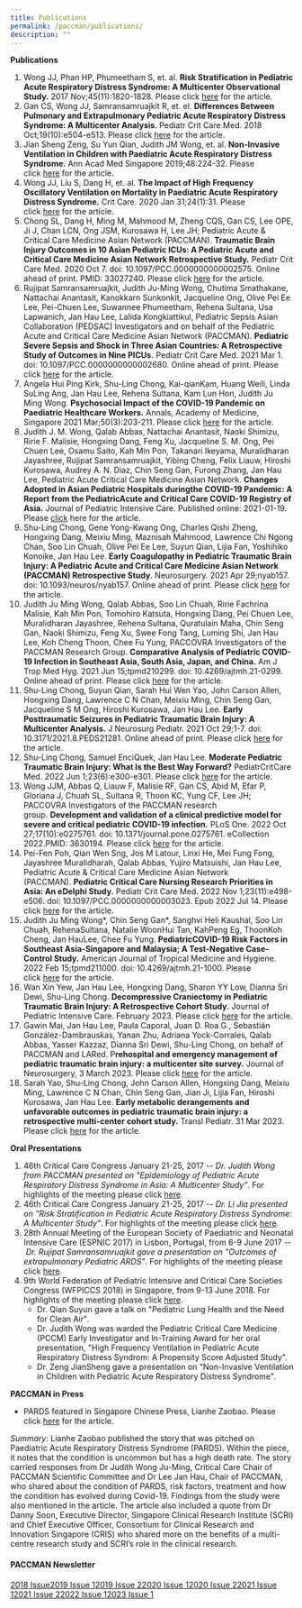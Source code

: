 ```yaml
---
title: Publications
permalink: /paccman/publications/
description: ""
---
```

**Publications**

1.  Wong JJ, Phan HP, Phumeetham S, et. al. **Risk Stratification in Pediatric Acute Respiratory Distress Syndrome: A Multicenter Observational Study.** 2017 Nov;45(11):1820-1828. Please click [here](https://www.ncbi.nlm.nih.gov/pubmed/28749854) for the article.
2.  Gan CS, Wong JJ, Samransamruajkit R, et. el. **Differences Between Pulmonary and Extrapulmonary Pediatric Acute Respiratory Distress Syndrome: A Multicenter Analysis**. Pediatr Crit Care Med. 2018 Oct;19(10):e504-e513. Please click [here](https://www.ncbi.nlm.nih.gov/pubmed/30036234) for the article.
3.  Jian Sheng Zeng, Su Yun Qian, Judith JM Wong, et. al. **Non-Invasive Ventilation in Children with Paediatric Acute Respiratory Distress Syndrome.** Ann Acad Med Singapore 2019;48:224-32. Please click [here](https://www.ams.edu.sg/viewdownload.aspx?file=media%5C5018_fi_210.pdf&ofile=V48N7p224.pdf) for the article.
4.  Wong JJ, Liu S, Dang H, et. al. **The Impact of High Frequency Oscillatory Ventilation on Mortality in Paediatric Acute Respiratory Distress Syndrome.** Crit Care. 2020 Jan 31;24(1):31. Please click [here](https://www.ncbi.nlm.nih.gov/pubmed/32005285) for the article.
5.  Chong SL, Dang H, Ming M, Mahmood M, Zheng CQS, Gan CS, Lee OPE, Ji J, Chan LCN, Ong JSM, Kurosawa H, Lee JH; Pediatric Acute & Critical Care Medicine Asian Network (PACCMAN). **Traumatic Brain Injury Outcomes in 10 Asian Pediatric ICUs: A Pediatric Acute and Critical Care Medicine Asian Network Retrospective Study.** Pediatr Crit Care Med. 2020 Oct 7. doi: 10.1097/PCC.0000000000002575. Online ahead of print. PMID: 33027240\. Please click [here](https://pubmed.ncbi.nlm.nih.gov/33027240/) for the article.
6.  Rujipat Samransamruajkit, Judith Ju-Ming Wong, Chutima Smathakane, Nattachai Anantasit, Kanokkarn Sunkonkit, Jacqueline Ong, Olive Pei Ee Lee, Pei-Chuen Lee, Suwannee Phumeetham, Rehena Sultana, Usa Lapwanich, Jan Hau Lee, Lalida Kongkiattikul, Pediatric Sepsis Asian Collaboration (PEDSAC) Investigators and on behalf of the Pediatric Acute and Critical Care Medicine Asian Network (PACCMAN). **Pediatric Severe Sepsis and Shock in Three Asian Countries: A Retrospective Study of Outcomes in Nine PICUs.** Pediatr Crit Care Med. 2021 Mar 1. doi: 10.1097/PCC.0000000000002680. Online ahead of print. Please click [here](https://pubmed.ncbi.nlm.nih.gov/33729727/) for the article.
7.  Angela Hui Ping Kirk, Shu-Ling Chong, Kai-qianKam, Huang Weili, Linda SuLing Ang, Jan Hau Lee, Rehena Sultana, Kam Lun Hon, Judith Ju Ming Wong. **Psychosocial Impact of the COVID-19 Pandemic on Paediatric Healthcare Workers.** Annals, Academy of Medicine, Singapore 2021 Mar;50(3):203-211. Please click [here](https://pubmed.ncbi.nlm.nih.gov/33855316/) for the article.
8.  Judith J. M. Wong, Qalab Abbas, Nattachai Anantasit, Naoki Shimizu, Ririe F. Malisie, Hongxing Dang, Feng Xu, Jacqueline S. M. Ong, Pei Chuen Lee, Osamu Saito, Kah Min Pon, Takanari Ikeyama, Muralidharan Jayashree, Rujipat Samransamruajkit, Yibing Cheng, Felix Liauw, Hiroshi Kurosawa, Audrey A. N. Diaz, Chin Seng Gan, Furong Zhang, Jan Hau Lee, Pediatric Acute Critical Care Medicine Asian Network. **Changes Adopted in Asian Pediatric Hospitals duringthe COVID-19 Pandemic: A Report from the PediatricAcute and Critical Care COVID-19 Registry of Asia.** Journal of Pediatric Intensive Care. Published online: 2021-01-19. Please [click](https://www.scri.edu.sg/wp-content/uploads/2021/04/Changes-Adopted-in-Asian-Pediatric-Hospitals-during-the-COVID19-Pandemic.pdf) here for the article.
9.  Shu-Ling Chong, Gene Yong-Kwang Ong, Charles Qishi Zheng, Hongxing Dang, Meixiu Ming, Maznisah Mahmood, Lawrence Chi Ngong Chan, Soo Lin Chuah, Olive Pei Ee Lee, Suyun Qian, Lijia Fan, Yoshihiko Konoike, Jan Hau Lee. **Early Coagulopathy in Pediatric Traumatic Brain Injury: A Pediatric Acute and Critical Care Medicine Asian Network (PACCMAN) Retrospective Study**. Neurosurgery. 2021 Apr 29;nyab157. doi: 10.1093/neuros/nyab157. Online ahead of print. Please click [here](https://pubmed.ncbi.nlm.nih.gov/33913493/) for the article.
10.  Judith Ju Ming Wong, Qalab Abbas, Soo Lin Chuah, Ririe Fachrina Malisie, Kah Min Pon, Tomohiro Katsuta, Hongxing Dang, Pei Chuen Lee, Muralidharan Jayashree, Rehena Sultana, Quratulain Maha, Chin Seng Gan, Naoki Shimizu, Feng Xu, Swee Fong Tang, Luming Shi, Jan Hau Lee, Koh Cheng Thoon, Chee Fu Yung, PACCOVRA Investigators of the PACCMAN Research Group. **Comparative Analysis of Pediatric COVID-19 Infection in Southeast Asia, South Asia, Japan, and China.** Am J Trop Med Hyg. 2021 Jun 15;tpmd210299. doi: 10.4269/ajtmh.21-0299. Online ahead of print. Please click [here](https://pubmed.ncbi.nlm.nih.gov/34129517/) for the article.
11.  Shu-Ling Chong, Suyun Qian, Sarah Hui Wen Yao, John Carson Allen, Hongxing Dang, Lawrence C N Chan, Meixiu Ming, Chin Seng Gan, Jacqueline S M Ong, Hiroshi Kurosawa, Jan Hau Lee. **Early Posttraumatic Seizures in Pediatric Traumatic Brain Injury: A Multicenter Analysis.** J Neurosurg Pediatr. 2021 Oct 29;1-7. doi: 10.3171/2021.8.PEDS21281. Online ahead of print. Please click [here](https://pubmed.ncbi.nlm.nih.gov/34715667/) for the article.
12.  Shu-Ling Chong, Samuel EnciQuek, Jan Hau Lee. **Moderate Pediatric Traumatic Brain Injury: What Is the Best Way Forward?** PediatrCritCare Med. 2022 Jun 1;23(6):e300-e301. Please click [here](https://pubmed.ncbi.nlm.nih.gov/35703781/) for the article.
13.  Wong JJM, Abbas Q, Liauw F, Malisie RF, Gan CS, Abid M, Efar P, Gloriana J, Chuah SL, Sultana R, Thoon KC, Yung CF, Lee JH; PACCOVRA Investigators of the PACCMAN research group. **Development and validation of a clinical predictive model for severe and critical pediatric COVID-19 infection.** PLoS One. 2022 Oct 27;17(10):e0275761. doi: 10.1371/journal.pone.0275761. eCollection 2022.PMID: 3630194. Please click [here](https://pubmed.ncbi.nlm.nih.gov/36301941/) for the article.
14.  Pei-Fen Poh, Qian Wen Sng, Jos M Latour, Linxi He, Mei Fung Fong, Jayashree Muralidharah, Qalab Abbas, Yujiro Matsuishi, Jan Hau Lee, Pediatric Acute & Critical Care Medicine Asian Network (PACCMAN). **Pediatric Critical Care Nursing Research Priorities in Asia: An eDelphi Study.** Pediatr Crit Care Med. 2022 Nov 1;23(11):e498-e506. doi: 10.1097/PCC.0000000000003023. Epub 2022 Jul 14. Please click [here](https://pubmed.ncbi.nlm.nih.gov/35834674/) for the article.
15.  Judith Ju Ming Wong\*, Chin Seng Gan\*, Sanghvi Heli Kaushal, Soo Lin Chuah, RehenaSultana, Natalie WoonHui Tan, KahPeng Eg, ThoonKoh Cheng, Jan HauLee, Chee Fu Yung. **PediatricCOVID-19 Risk Factors in Southeast Asia-Singapore and Malaysia; A Test-Negative Case-Control Study.** American Journal of Tropical Medicine and Hygiene. 2022 Feb 15;tpmd211000. doi: 10.4269/ajtmh.21-1000. Please click [here](https://pubmed.ncbi.nlm.nih.gov/35168193/) for the article.
16.  Wan Xin Yew, Jan Hau Lee, Hongxing Dang, Sharon YY Low, Dianna Sri Dewi, Shu-Ling Chong. **Decompressive Craniectomy in Pediatric Traumatic Brain Injury: A Retrospective Cohort Study.** Journal of Pediatric Intensive Care. February 2023. Please click [here](https://www.thieme-connect.de/products/ejournals/abstract/10.1055/s-0043-1761939) for the article.
17.  Gawin Mai, Jan Hau Lee, Paula Caporal, Juan D. Roa G., Sebastián González-Dambrauskas, Yanan Zhu, Adriana Yock-Corrales, Qalab Abbas, Yasser Kazzaz, Dianna Sri Dewi, Shu-Ling Chong, on behalf of PACCMAN and LARed. P**rehospital and emergency management of pediatric traumatic brain injury: a multicenter site survey.** Journal of Neurosurgery, 3 March 2023. Please click [here](https://thejns.org/pediatrics/view/journals/j-neurosurg-pediatr/31/6/article-p598.xml) for the article.
18.  Sarah Yao, Shu-Ling Chong, John Carson Allen, Hongxing Dang, Meixiu Ming, Lawrence C N Chan, Chin Seng Gan, Jian Ji, Lijia Fan, Hiroshi Kurosawa, Jan Hau Lee. **Early metabolic derangements and unfavorable outcomes in pediatric traumatic brain injury: a retrospective multi-center cohort study.** Transl Pediatr. 31 Mar 2023. Please click [here](https://pubmed.ncbi.nlm.nih.gov/37035406/) for the article.

**Oral Presentations**

1.  46th Critical Care Congress January 21-25, 2017 -- _Dr. Judith Wong from PACCMAN presented on "Epidemiology of Pediatric Acute Respiratory Distress Syndrome in Asia: A Multicenter Study"_. For highlights of the meeting please click [here](https://www.scri.edu.sg/wp-content/uploads/2017/09/46th-Critical-Care-Congress-in-Hawaii-United-States-from-January-21-25-2017.pdf).
2.  46th Critical Care Congress January 21-25, 2017 -- _Dr. Li Jia presented on "Risk Stratification in Pediatric Acute Respiratory Distress Syndrome: A Multicenter Study"_. For highlights of the meeting please click [here](https://www.scri.edu.sg/wp-content/uploads/2017/09/46th-Critical-Care-Congress-in-Hawaii-United-States-from-January-21-25-2017.pdf).
3.  28th Annual Meeting of the European Society of Paediatric and Neonatal Intensive Care (ESPNIC 2017) in Lisbon, Portugal, from 6-9 June 2017 -- _Dr. Rujipat Samransamruajkit gave a presentation on "Outcomes of extrapulmonary Pediatric ARDS"_. For highlights of the meeting please click [here](https://www.scri.edu.sg/wp-content/uploads/2017/06/Dr.-Rujipat-at-the-ESPNIC-2017.pdf).
4.  9th World Federation of Pediatric Intensive and Critical Care Societies Congress (WFPICCS 2018) in Singapore, from 9-13 June 2018. For highlights of the meeting please click [here](https://www.scri.edu.sg/wp-content/uploads/2018/07/WFPICCS-2018.pdf).
    *   Dr. Qian Suyun gave a talk on "Pediatric Lung Health and the Need for Clean Air".
    *   Dr. Judith Wong was warded the Pediatric Critical Care Medicine (PCCM) Early Investigator and In-Training Award for her oral presentation, "High Frequency Ventilation in Pediatric Acute Respiratory Distress Syndrom: A Propensity Score Adjusted Study".
    *   Dr. Zeng JianSheng gave a presentation on "Non-Invasive Ventilation in Children with Pediatric Acute Respiratory Distress Syndrome".

**PACCMAN in Press**

*   PARDS featured in Singapore Chinese Press, Lianhe Zaobao. Please click [here](https://www.zaobao.com.sg/news/fukan/lohas/story20201110-1099734) for the article.
    

_Summary:_ Lianhe Zaobao published the story that was pitched on Paediatric Acute Respiratory Distress Syndrome (PARDS). Within the piece, it notes that the condition is uncommon but has a high death rate. The story carried responses from Dr Judith Wong Ju-Ming, Critical Care Chair of PACCMAN Scientific Committee and Dr Lee Jan Hau, Chair of PACCMAN, who shared about the condition of PARDS, risk factors, treatment and how the condition has evolved during Covid-19. Findings from the study were also mentioned in the article. The article also included a quote from Dr Danny Soon, Executive Director, Singapore Clinical Research Institute (SCRI) and Chief Executive Officer, Consortium for Clinical Research and Innovation Singapore (CRIS) who shared more on the benefits of a multi-centre research study and SCRI’s role in the clinical research.

#### **PACCMAN Newsletter**

[2018 Issue](https://www.scri.edu.sg/wp-content/uploads/2018/12/PACCMAN-Newsletter-2018.pdf)[2019 Issue 1](https://www.scri.edu.sg/wp-content/uploads/2019/07/PACCMAN-Newsletter-Issue-July-2019.pdf)[2019 Issue 2](https://www.scri.edu.sg/wp-content/uploads/2019/12/PACCMAN-Newsletter-Issue-Dec-2019.pdf)[2020 Issue 1](https://www.scri.edu.sg/wp-content/uploads/2021/01/PACCMAN-Newsletter-Issue-1-2020.pdf)[2020 Issue 2](https://www.scri.edu.sg/wp-content/uploads/2021/01/PACCMAN-Newsletter-Issue-2-2020.pdf)[2021 Issue 1](https://www.scri.edu.sg/wp-content/uploads/2022/03/PACCMAN-Newsletter-Issue-1-2021.pdf)[2021 Issue 2](https://www.scri.edu.sg/wp-content/uploads/2022/03/PACCMAN-Newsletter-Issue-2-2021.pdf)[2022 Issue 1](https://www.scri.edu.sg/wp-content/uploads/2023/06/PACCMAN-Newsletter-Issue-1-2022.pdf)[2023 Issue 1](https://www.scri.edu.sg/wp-content/uploads/2023/06/PACCMAN-Newsletter-Issue-1-2023.pdf)